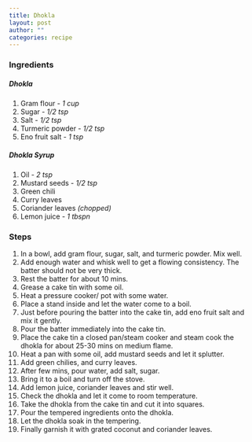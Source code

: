 ```yaml
---
title: Dhokla
layout: post
author: ""
categories: recipe
---
```


### Ingredients
##### Dhokla
1. Gram flour - *1 cup*
2. Sugar - *1/2 tsp*
3. Salt - *1/2 tsp*
4. Turmeric powder - *1/2 tsp*
5. Eno fruit salt - *1 tsp*

##### Dhokla Syrup
1. Oil - *2 tsp*
2. Mustard seeds - *1/2 tsp*
3. Green chili
4. Curry leaves
5. Coriander leaves *(chopped)*
6. Lemon juice - *1 tbspn*

### Steps
1. In a bowl, add gram flour, sugar, salt, and turmeric powder. Mix well.
2. Add enough water and whisk well to get a flowing consistency. The batter should not be very thick.
3. Rest the batter for about 10 mins.
4. Grease a cake tin with some oil.
5. Heat a pressure cooker/ pot with some water.
6. Place a stand inside and let the water come to a boil.
7. Just before pouring the batter into the cake tin, add eno fruit salt and mix it gently.
8. Pour the batter immediately into the cake tin.
9. Place the cake tin a closed pan/steam cooker and steam cook the dhokla for about 25-30 mins on medium flame.
10. Heat a pan with some oil, add mustard seeds and let it splutter.
11. Add green chilies, and curry leaves.
12. After few mins, pour water, add salt, sugar.
13. Bring it to a boil and turn off the stove.
14. Add lemon juice, coriander leaves and stir well.
15. Check the dhokla and let it come to room temperature.
16. Take the dhokla from the cake tin and cut it into squares.
17. Pour the tempered ingredients onto the dhokla.
18. Let the dhokla soak in the tempering.
19. Finally garnish it with grated coconut and coriander leaves.